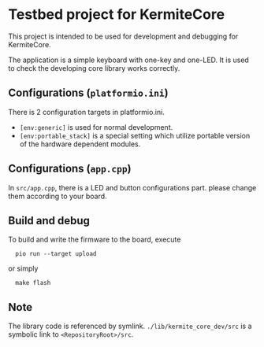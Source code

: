 # Testbed project for KermiteCore

This project is intended to be used for development and debugging for KermiteCore.

The application is a simple keyboard with one-key and one-LED. It is used to check the developing core library works correctly.

## Configurations (`platformio.ini`)

There is 2 configuration targets in platformio.ini.
- `[env:generic]` is used for normal development.
- `[env:portable_stack]` is a special setting which utilize portable version of the hardware dependent modules.

## Configurations (`app.cpp`)

In `src/app.cpp`, there is a LED and button configurations part. please change them according to your board.


## Build and debug

To build and write the firmware to the board, execute
```
  pio run --target upload
``` 
  or simply 
```
  make flash
```

## Note

The library code is referenced by symlink. `./lib/kermite_core_dev/src` is a symbolic link to `<RepositoryRoot>/src`.
